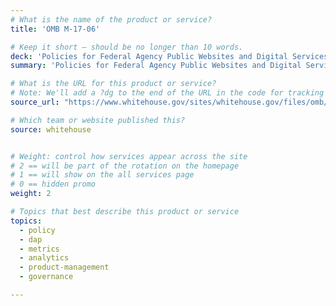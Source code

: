 ```yaml
---
# What is the name of the product or service?
title: 'OMB M-17-06'

# Keep it short — should be no longer than 10 words.
deck: 'Policies for Federal Agency Public Websites and Digital Services'
summary: 'Policies for Federal Agency Public Websites and Digital Services'

# What is the URL for this product or service?
# Note: We'll add a ?dg to the end of the URL in the code for tracking purposes
source_url: "https://www.whitehouse.gov/sites/whitehouse.gov/files/omb/memoranda/2017/m-17-06.pdf"

# Which team or website published this?
source: whitehouse


# Weight: control how services appear across the site
# 2 == will be part of the rotation on the homepage
# 1 == will show on the all services page
# 0 == hidden promo
weight: 2

# Topics that best describe this product or service
topics:
  - policy
  - dap
  - metrics
  - analytics
  - product-management
  - governance

---
```

